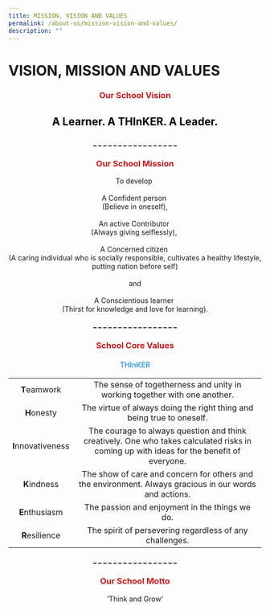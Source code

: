 ```yaml
---
title: MISSION, VISION AND VALUES
permalink: /about-us/mission-vision-and-values/
description: ""
---
```





# VISION, MISSION AND VALUES
<h3> <p style = "text-align: center;"><span style="color: #c81b1b;"> <b>Our School Vision </b></span> </p></h3>

<h2> <p style = "text-align: center;"><span style="color: #000000;"><b> A Learner. A THInKER. A Leader.</b></span> </p></h2>

<p style = "text-align: center;"><span style="color: #000000;"><b>  _ _ _ _ _ _ _ _ _ _ _ _ _ _ _ _ _</b></span> </p>

<h3> <p style = "text-align: center;"><span style="color: #c81b1b;"><b> Our School Mission</b> </span> </p></h3>

<p style = "text-align: center;"> To develop <br><br> A Confident person <br>(Believe in oneself), <br><br>An active Contributor <br>(Always giving selflessly), <br><br>A Concerned citizen <br>(A caring individual who is socially responsible, cultivates a healthy lifestyle, putting nation before self)<br><br>and<br><br> A Conscientious learner <br>(Thirst for knowledge and love for learning).</p>

<p style = "text-align: center;"><span style="color: #000000;"><b>  _ _ _ _ _ _ _ _ _ _ _ _ _ _ _ _ _</b></span> </p>

<h3> <p style = "text-align: center;"><span style="color: #c81b1b;"> <b>School Core Values </b></span> </p></h3>

<h4> <p style = "text-align: center;"><span style="color: #4a9fe0;"> <b>THInKER </b></span> </p></h4>

|           |              |
|:----------------:|:-------------------------------------------------------------------------------------------------------------------------------------------:|
|    **T**eamwork    |     The sense of togetherness and unity in working together with one another.        |
|     **H**onesty    |         The virtue of always doing the right thing and being true to oneself.            |
| **I**nnovativeness | The courage to always question and think creatively. One who takes calculated risks in coming up with ideas for the benefit of everyone.  |
|   **K**indness    |         The show of care and concern for others and the environment. Always gracious in our words and actions.                  |
|   **E**nthusiasm   |          The passion and enjoyment in the things we do.               |
|   **R**esilience   |      The spirit of persevering regardless of any challenges.                |


<p style = "text-align: center;"><span style="color: #000000;"><b>  _ _ _ _ _ _ _ _ _ _ _ _ _ _ _ _ _</b></span> </p>

<h3> <p style = "text-align: center;"><span style="color: #c81b1b;"><b> Our School Motto </b></span> </p></h3>

<p style = "text-align: center;"> 'Think and Grow'</p>